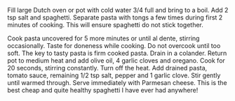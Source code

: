 Fill large Dutch oven or pot with cold water 3/4 full and bring to a boil.
Add 2 tsp salt and spaghetti. Separate pasta with tongs a few times during first 2 minutes of cooking. This will ensure spaghetti do not stick together.

Cook pasta uncovered for 5 more minutes or until al dente, stirring occasionally. Taste for doneness while cooking. Do not overcook until too soft. The key to tasty pasta is firm cooked pasta. Drain in a colander.
Return pot to medium heat and add olive oil, 4 garlic cloves and oregano. Cook for 20 seconds, stirring constantly.
Turn off the heat. Add drained pasta, tomato sauce, remaining 1/2 tsp salt, pepper and 1 garlic clove. Stir gently until warmed through.
Serve immediately with Parmesan cheese. This is the best cheap and quite healthy spaghetti I have ever had anywhere!